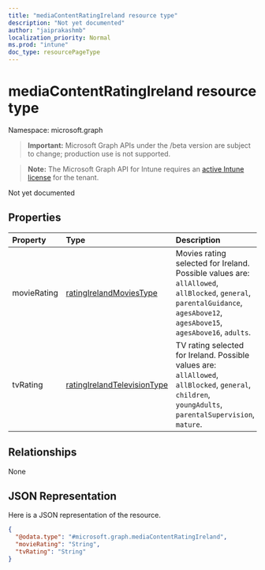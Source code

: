 ```yaml
---
title: "mediaContentRatingIreland resource type"
description: "Not yet documented"
author: "jaiprakashmb"
localization_priority: Normal
ms.prod: "intune"
doc_type: resourcePageType
---
```


# mediaContentRatingIreland resource type

Namespace: microsoft.graph

> **Important:** Microsoft Graph APIs under the /beta version are subject to change; production use is not supported.

> **Note:** The Microsoft Graph API for Intune requires an [active Intune license](https://go.microsoft.com/fwlink/?linkid=839381) for the tenant.

Not yet documented

## Properties
|Property|Type|Description|
|:---|:---|:---|
|movieRating|[ratingIrelandMoviesType](../resources/intune-deviceconfig-ratingirelandmoviestype.md)|Movies rating selected for Ireland. Possible values are: `allAllowed`, `allBlocked`, `general`, `parentalGuidance`, `agesAbove12`, `agesAbove15`, `agesAbove16`, `adults`.|
|tvRating|[ratingIrelandTelevisionType](../resources/intune-deviceconfig-ratingirelandtelevisiontype.md)|TV rating selected for Ireland. Possible values are: `allAllowed`, `allBlocked`, `general`, `children`, `youngAdults`, `parentalSupervision`, `mature`.|

## Relationships
None

## JSON Representation
Here is a JSON representation of the resource.
<!-- {
  "blockType": "resource",
  "@odata.type": "microsoft.graph.mediaContentRatingIreland"
}
-->
``` json
{
  "@odata.type": "#microsoft.graph.mediaContentRatingIreland",
  "movieRating": "String",
  "tvRating": "String"
}
```
